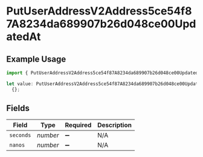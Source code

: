 # PutUserAddressV2Address5ce54f87A8234da689907b26d048ce00UpdatedAt

## Example Usage

```typescript
import { PutUserAddressV2Address5ce54f87A8234da689907b26d048ce00UpdatedAt } from "@dhaba/safepay-ts/models/operations";

let value: PutUserAddressV2Address5ce54f87A8234da689907b26d048ce00UpdatedAt =
  {};
```

## Fields

| Field              | Type               | Required           | Description        |
| ------------------ | ------------------ | ------------------ | ------------------ |
| `seconds`          | *number*           | :heavy_minus_sign: | N/A                |
| `nanos`            | *number*           | :heavy_minus_sign: | N/A                |